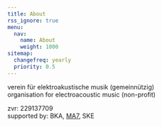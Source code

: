 ```yaml
---
title: About
rss_ignore: true
menu:
  nav:
    name: About
    weight: 1000
sitemap:
  changefreq: yearly
  priority: 0.5
---
```

verein für elektroakustische musik (gemeinnützig)  
organisation for electroacoustic music (non-profit)

zvr: 229137709  
supported by: BKA, [MA7](https://www.wien.gv.at/kultur/abteilung/), SKE  

